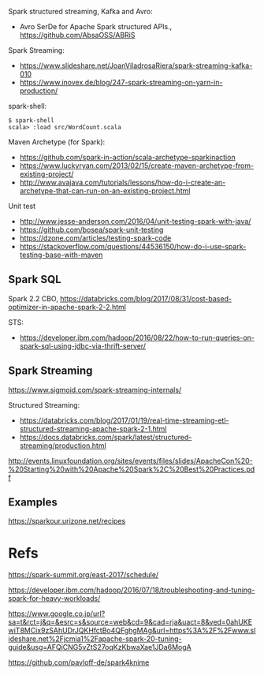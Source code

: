 Spark structured streaming, Kafka and Avro:
* Avro SerDe for Apache Spark structured APIs., https://github.com/AbsaOSS/ABRiS

Spark Streaming:
- https://www.slideshare.net/JoanViladrosaRiera/spark-streaming-kafka-010
- https://www.inovex.de/blog/247-spark-streaming-on-yarn-in-production/


spark-shell:
```
$ spark-shell
scala> :load src/WordCount.scala

```

Maven Archetype (for Spark):
- https://github.com/spark-in-action/scala-archetype-sparkinaction
- https://www.luckyryan.com/2013/02/15/create-maven-archetype-from-existing-project/
- http://www.avajava.com/tutorials/lessons/how-do-i-create-an-archetype-that-can-run-on-an-existing-project.html


Unit test
- http://www.jesse-anderson.com/2016/04/unit-testing-spark-with-java/
- https://github.com/bosea/spark-unit-testing
- https://dzone.com/articles/testing-spark-code
- https://stackoverflow.com/questions/44536150/how-do-i-use-spark-testing-base-with-maven

## Spark SQL
Spark 2.2 CBO, https://databricks.com/blog/2017/08/31/cost-based-optimizer-in-apache-spark-2-2.html

STS:
- https://developer.ibm.com/hadoop/2016/08/22/how-to-run-queries-on-spark-sql-using-jdbc-via-thrift-server/


## Spark Streaming

https://www.sigmoid.com/spark-streaming-internals/

Structured Streaming:
- https://databricks.com/blog/2017/01/19/real-time-streaming-etl-structured-streaming-apache-spark-2-1.html
- https://docs.databricks.com/spark/latest/structured-streaming/production.html

http://events.linuxfoundation.org/sites/events/files/slides/ApacheCon%20-%20Starting%20with%20Apache%20Spark%2C%20Best%20Practices.pdf

## Examples

https://sparkour.urizone.net/recipes


# Refs
https://spark-summit.org/east-2017/schedule/

https://developer.ibm.com/hadoop/2016/07/18/troubleshooting-and-tuning-spark-for-heavy-workloads/


https://www.google.co.jp/url?sa=t&rct=j&q=&esrc=s&source=web&cd=9&cad=rja&uact=8&ved=0ahUKEwiT8MCix9zSAhUDrJQKHfctBo4QFghgMAg&url=https%3A%2F%2Fwww.slideshare.net%2Fjcmia1%2Fapache-spark-20-tuning-guide&usg=AFQjCNG5vZtS27oqKzKbwaXae1JDa6MogA

https://github.com/pavloff-de/spark4knime